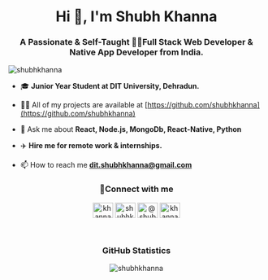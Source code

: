 <h1 align="center">Hi 👋, I'm Shubh Khanna</h1>
<h3 align="center">A Passionate & Self-Taught 👨‍💻Full Stack Web Developer & Native App Developer from India.</h3>

<p align="left"> <img src="https://komarev.com/ghpvc/?username=shubhkhanna&label=Profile%20views&color=0e75b6&style=flat" alt="shubhkhanna" /> </p>

- 🎓 **Junior Year Student at DIT University, Dehradun.**

- 👨‍💻 All of my projects are available at [https://github.com/shubhkhanna](https://github.com/shubhkhanna)

- 💬 Ask me about **React, Node.js, MongoDb, React-Native, Python**

- ✈️ **Hire me for remote work & internships.**

- 📫 How to reach me **dit.shubhkhanna@gmail.com**


<h3 align="center">🤝Connect with me</h3>
<p align="center">
<a href="https://twitter.com/khannashubh04" target="blank"><img align="center" src="https://cdn.jsdelivr.net/npm/simple-icons@3.0.1/icons/twitter.svg" alt="khannashubh04" height="30" width="40" /></a>
<a href="https://linkedin.com/in/shubhkhanna" target="blank"><img align="center" src="https://cdn.jsdelivr.net/npm/simple-icons@3.0.1/icons/linkedin.svg" alt="shubhkhanna" height="30" width="40" /></a>
<a href="https://medium.com/@shubhkhanna" target="blank"><img align="center" src="https://cdn.jsdelivr.net/npm/simple-icons@3.0.1/icons/medium.svg" alt="@shubhkhanna" height="30" width="40" /></a>
<a href="https://www.hackerrank.com/khannashubh04" target="blank"><img align="center" src="https://cdn.jsdelivr.net/npm/simple-icons@3.0.1/icons/hackerrank.svg" alt="khannashubh04" height="30" width="40" /></a>
</p><br>

<h3 align="center">GitHub Statistics</h3>
<p align="center">
 <img src="https://github-readme-stats.vercel.app/api?username=shubhkhanna&show_icons=true&icon_color=E80000" alt="shubhkhanna" />
</p>
